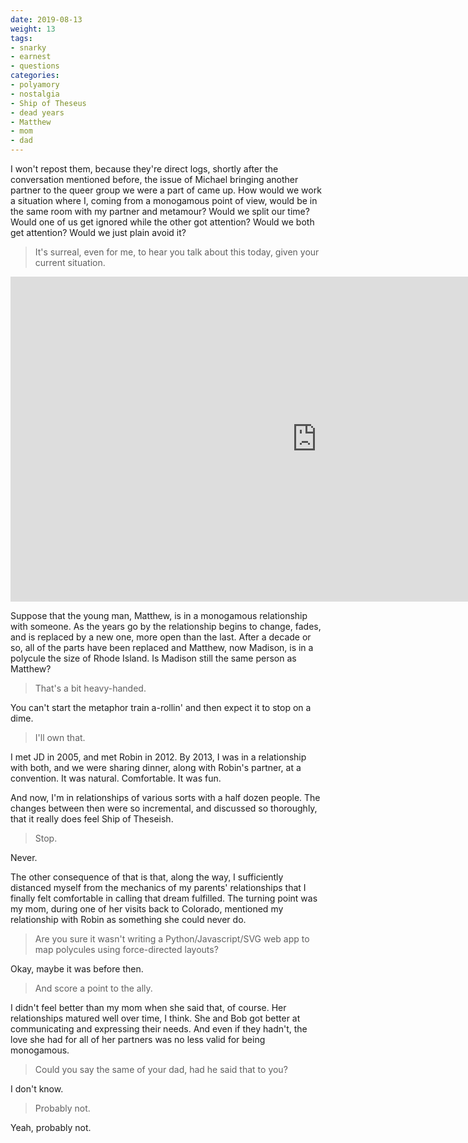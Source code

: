 ```yaml
---
date: 2019-08-13
weight: 13
tags:
- snarky
- earnest
- questions
categories:
- polyamory
- nostalgia
- Ship of Theseus
- dead years
- Matthew
- mom
- dad
---
```


I won't repost them, because they're direct logs, shortly after the conversation mentioned before, the issue of Michael bringing another partner to the queer group we were a part of came up. How would we work a situation where I, coming from a monogamous point of view, would be in the same room with my partner and metamour? Would we split our time? Would one of us get ignored while the other got attention? Would we both get attention? Would we just plain avoid it?

> It's surreal, even for me, to hear you talk about this today, given your current situation.

<iframe src="https://polycul.es/embed/102761753ef05939b07477ceb25ef9df09db894f" width="980" height="520" style="border:0;"></iframe>

Suppose that the young man, Matthew, is in a monogamous relationship with someone. As the years go by the relationship begins to change, fades, and is replaced by a new one, more open than the last. After a decade or so, all of the parts have been replaced and Matthew, now Madison, is in a polycule the size of Rhode Island. Is Madison still the same person as Matthew?

> That's a bit heavy-handed.

You can't start the metaphor train a-rollin' and then expect it to stop on a dime.

> I'll own that.

I met JD in 2005, and met Robin in 2012. By 2013, I was in a relationship with both, and we were sharing dinner, along with Robin's partner, at a convention. It was natural. Comfortable. It was fun.

And now, I'm in relationships of various sorts with a half dozen people. The changes between then were so incremental, and discussed so thoroughly, that it really does feel Ship of Theseish.

> Stop.

Never.

The other consequence of that is that, along the way, I sufficiently distanced myself from the mechanics of my parents' relationships that I finally felt comfortable in calling that dream fulfilled. The turning point was my mom, during one of her visits back to Colorado, mentioned my relationship with Robin as something she could never do.

> Are you sure it wasn't writing a Python/Javascript/SVG web app to map polycules using force-directed layouts?

Okay, maybe it was before then.

> And score a point to the ally.

I didn't feel better than my mom when she said that, of course. Her relationships matured well over time, I think. She and Bob got better at communicating and expressing their needs. And even if they hadn't, the love she had for all of her partners was no less valid for being monogamous.

> Could you say the same of your dad, had he said that to you?

I don't know.

> Probably not.

Yeah, probably not.
